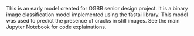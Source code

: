 This is an early model created for OGBB senior design project. It is a binary image classification model implemented using the fastai library. This model was used to predict the presence of cracks in still images. See the main Jupyter Notebook for code explainations. 

